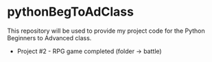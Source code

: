 # pythonBegToAdClass
This repository will be used to provide my project code for the Python Beginners to Advanced class.

- Project #2 - RPG game completed (folder -> battle)
